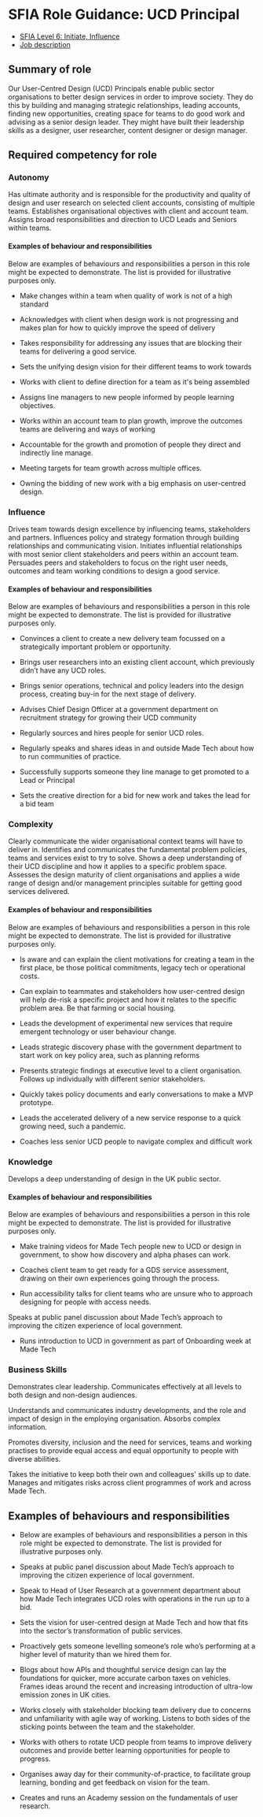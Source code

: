 # SFIA Role Guidance: UCD Principal

- [SFIA Level 6: Initiate, Influence](https://sfia-online.org/en/legacy-sfia/sfia-7/responsibilities/level-6)
- [Job description](https://github.com/madetech/handbook/blob/main/roles/ucd_principal.md)

## Summary of role

Our User-Centred Design (UCD) Principals enable public sector organisations to better design services in order to improve society. They do this by building and managing strategic relationships, leading accounts, finding new opportunities, creating space for teams to do good work and advising as a senior design leader. 
They might have built their leadership skills as a designer, user researcher, content designer or design manager. 

## Required competency for role

### Autonomy

Has ultimate authority and is responsible for the productivity and quality of design and user research on selected client accounts, consisting of multiple teams. Establishes organisational objectives with client and account team. Assigns broad responsibilities and direction to UCD Leads and Seniors within teams. 

#### Examples of behaviour and responsibilities

Below are examples of behaviours and responsibilities a person in this role might be expected to demonstrate. The list is provided for illustrative purposes only.

- Make changes within a team when quality of work is not of a high standard

- Acknowledges with client when design work is not progressing and makes plan for how to quickly improve the speed of delivery

- Takes responsibility for addressing any issues that are blocking their teams for delivering a good service. 

- Sets the unifying design vision for their different teams to work towards

- Works with client to define direction for a team as it's being assembled 

- Assigns line managers to new people informed by people learning objectives. 

- Works within an account team to plan growth, improve the outcomes teams are delivering and ways of working

- Accountable for the growth and promotion of people they direct and indirectly line manage. 

- Meeting targets for team growth across multiple offices. 

- Owning the bidding of new work with a big emphasis on user-centred design. 


### Influence

Drives team towards design excellence by influencing teams, stakeholders and partners.
Influences policy and strategy formation through building relationships and communicating vision. Initiates influential relationships with most senior client stakeholders and peers within an account team. Persuades peers and stakeholders to focus on the right user needs, outcomes and team working conditions to design a good service. 

#### Examples of behaviour and responsibilities

Below are examples of behaviours and responsibilities a person in this role might be expected to demonstrate. The list is provided for illustrative purposes only.

- Convinces a client to create a new delivery team focussed on a strategically important problem or opportunity. 

- Brings user researchers into an existing client account, which previously didn’t have any UCD roles. 

- Brings senior operations, technical and policy leaders into the design process, creating buy-in for the next stage of delivery. 

- Advises Chief Design Officer at a government department on recruitment strategy for growing their UCD community

- Regularly sources and hires people for senior UCD roles. 

- Regularly speaks and shares ideas in and outside Made Tech about how to run communities of practice. 

- Successfully supports someone they line manage to get promoted to a Lead or Principal

- Sets the creative direction for a bid for new work and takes the lead for a bid team



### Complexity

Clearly communicate the wider organisational context teams will have to deliver in. Identifies and communicates the fundamental problem policies, teams and services exist to try to solve. Shows a deep understanding of their UCD discipline and how it applies to a specific problem space. Assesses the design maturity of client organisations and applies a wide range of design and/or management principles suitable for getting good services delivered. 

#### Examples of behaviour and responsibilities

Below are examples of behaviours and responsibilities a person in this role might be expected to demonstrate. The list is provided for illustrative purposes only.

- Is aware and can explain the client motivations for creating a team in the first place, be those political commitments, legacy tech or operational costs. 

- Can explain to teammates and stakeholders how user-centred design will help de-risk a specific project and how it relates to the specific problem area. Be that farming or social housing. 

- Leads the development of experimental new services that require emergent technology or user behaviour change. 

- Leads strategic discovery phase with the government department to start work on key policy area, such as planning reforms 

- Presents strategic findings at executive level to a client organisation. Follows up individually with different senior stakeholders. 

- Quickly takes policy documents and early conversations to make a MVP prototype.  

- Leads the accelerated delivery of a new service response to a quick growing need, such a pandemic. 

- Coaches less senior UCD people to navigate complex and difficult work


### Knowledge

Develops a deep understanding of design in the UK public sector.

#### Examples of behaviour and responsibilities

Below are examples of behaviours and responsibilities a person in this role might be expected to demonstrate. The list is provided for illustrative purposes only.

- Make training videos for Made Tech people new to UCD or design in government, to show how discovery and alpha phases can work.

- Coaches client team to get ready for a GDS service assessment, drawing on their own experiences going through the process. 

- Run accessibility talks for client teams who are unsure who to approach designing for people with access needs. 

Speaks at public panel discussion about Made Tech’s approach to improving the citizen experience of local government. 

- Runs introduction to UCD in government as part of Onboarding week at Made Tech


### Business Skills

Demonstrates clear leadership. Communicates effectively at all levels to both design and non-design audiences.

Understands and communicates industry developments, and the role and impact of design in the employing organisation. Absorbs complex information.

Promotes diversity, inclusion and the need for services, teams and working practises to provide equal access and equal opportunity to people with diverse abilities.

Takes the initiative to keep both their own and colleagues' skills up to date. 
Manages and mitigates risks across client programmes of work and across Made Tech. 

## Examples of behaviours and responsibilities

- Below are examples of behaviours and responsibilities a person in this role might be expected to demonstrate. The list is provided for illustrative purposes only.

- Speaks at public panel discussion about Made Tech’s approach to improving the citizen experience of local government. 

- Speak to Head of User Research at a government department about how Made Tech integrates UCD roles with operations in the run up to a bid. 

- Sets the vision for user-centred design at Made Tech and how that fits into the sector’s transformation of public services. 

- Proactively gets someone levelling someone’s role who’s performing at a higher level of maturity than we hired them for. 

- Blogs about how APIs and thoughtful service design can lay the foundations for quicker, more accurate carbon taxes on vehicles. Frames ideas around the recent and increasing introduction of ultra-low emission zones in UK cities. 

- Works closely with stakeholder blocking team delivery due to concerns and unfamiliarity with agile way of working. Listens to both sides of the sticking points between the team and the stakeholder. 

- Works with others to rotate UCD people from teams to improve delivery outcomes and provide better learning opportunities for people to progress. 

- Organises away day for their community-of-practice, to facilitate group learning, bonding and get feedback on vision for the team.  

- Creates and runs an Academy session on the fundamentals of user research.

